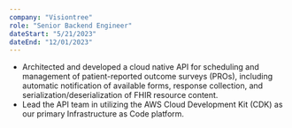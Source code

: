 ```yaml
---
company: "Visiontree"
role: "Senior Backend Engineer"
dateStart: "5/21/2023"
dateEnd: "12/01/2023"
---
```


- Architected and developed a cloud native API for scheduling and management of patient-reported outcome surveys (PROs), including automatic notification of available forms, response collection, and serialization/deserialization of FHIR resource content.
- Lead the API team in utilizing the AWS Cloud Development Kit (CDK) as our primary Infrastructure as Code platform.
